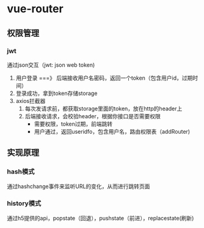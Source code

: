 # vue-router

## 权限管理

### jwt

通过json交互（jwt: json web token)

1. 用户登录 ===》 后端接收用户名密码，返回一个token（包含用户id，过期时间）
2. 登录成功，拿到token存储storage
3. axios拦截器
   1. 每次发请求前，都获取storage里面的token，放在http的header上
   2. 后端接收请求，会校验header，根据你接口是否需要权限
      - 需要权限，token过期，前端跳转
      - 用户通过，返回useridfo，包含用户名，路由权限表（addRouter)

## 实现原理

### hash模式

通过hashchange事件来监听URL的变化，从而进行跳转页面

### history模式

通过h5提供的api，popstate（回退），pushstate（前进），replacestate(刷新)